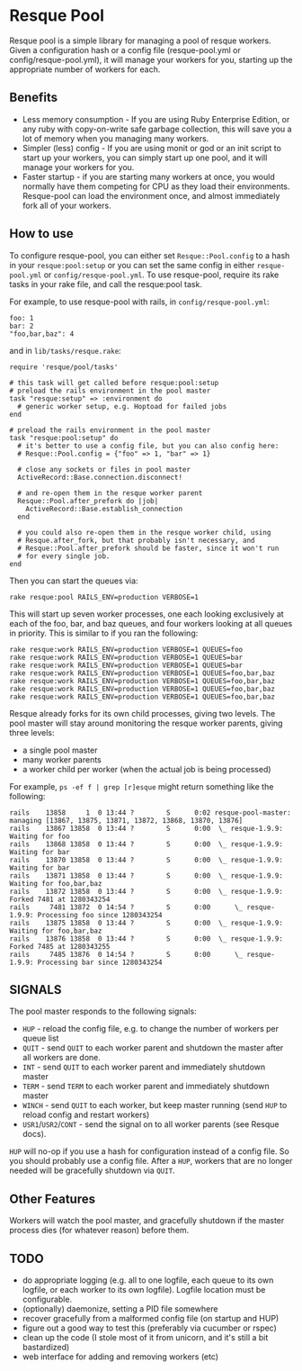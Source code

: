 Resque Pool
===========

Resque pool is a simple library for managing a pool of resque workers.  Given a
configuration hash or a config file (resque-pool.yml or
config/resque-pool.yml), it will manage your workers for you, starting up the
appropriate number of workers for each.

Benefits
---------

* Less memory consumption - If you are using Ruby Enterprise Edition, or any
  ruby with copy-on-write safe garbage collection, this will save you a lot of
  memory when you managing many workers.
* Simpler (less) config - If you are using monit or god or an init script to
  start up your workers, you can simply start up one pool, and it will manage
  your workers for you.
* Faster startup - if you are starting many workers at once, you would normally
  have them competing for CPU as they load their environments.  Resque-pool can
  load the environment once, and almost immediately fork all of your workers.

How to use
-----------

To configure resque-pool, you can either set `Resque::Pool.config` to a hash in
your `resque:pool:setup` or you can set the same config in either
`resque-pool.yml` or `config/resque-pool.yml`.  To use resque-pool, require its
rake tasks in your rake file, and call the resque:pool task.

For example, to use resque-pool with rails, in `config/resque-pool.yml`:

    foo: 1
    bar: 2
    "foo,bar,baz": 4

and in `lib/tasks/resque.rake`:

    require 'resque/pool/tasks'

    # this task will get called before resque:pool:setup
    # preload the rails environment in the pool master
    task "resque:setup" => :environment do
      # generic worker setup, e.g. Hoptoad for failed jobs
    end

    # preload the rails environment in the pool master
    task "resque:pool:setup" do
      # it's better to use a config file, but you can also config here:
      # Resque::Pool.config = {"foo" => 1, "bar" => 1}

      # close any sockets or files in pool master
      ActiveRecord::Base.connection.disconnect!

      # and re-open them in the resque worker parent
      Resque::Pool.after_prefork do |job|
        ActiveRecord::Base.establish_connection
      end

      # you could also re-open them in the resque worker child, using
      # Resque.after_fork, but that probably isn't necessary, and
      # Resque::Pool.after_prefork should be faster, since it won't run
      # for every single job.
    end

Then you can start the queues via:

    rake resque:pool RAILS_ENV=production VERBOSE=1

This will start up seven worker processes, one each looking exclusively at each
of the foo, bar, and baz queues, and four workers looking at all queues in
priority.  This is similar to if you ran the following:

    rake resque:work RAILS_ENV=production VERBOSE=1 QUEUES=foo
    rake resque:work RAILS_ENV=production VERBOSE=1 QUEUES=bar
    rake resque:work RAILS_ENV=production VERBOSE=1 QUEUES=bar
    rake resque:work RAILS_ENV=production VERBOSE=1 QUEUES=foo,bar,baz
    rake resque:work RAILS_ENV=production VERBOSE=1 QUEUES=foo,bar,baz
    rake resque:work RAILS_ENV=production VERBOSE=1 QUEUES=foo,bar,baz
    rake resque:work RAILS_ENV=production VERBOSE=1 QUEUES=foo,bar,baz

Resque already forks for its own child processes, giving two levels.  The pool
master will stay around monitoring the resque worker parents, giving three
levels:

* a single pool master
* many worker parents
* a worker child per worker (when the actual job is being processed)

For example, `ps -ef f | grep [r]esque` might return something like the
following:

    rails    13858     1  0 13:44 ?        S      0:02 resque-pool-master: managing [13867, 13875, 13871, 13872, 13868, 13870, 13876]
    rails    13867 13858  0 13:44 ?        S      0:00  \_ resque-1.9.9: Waiting for foo
    rails    13868 13858  0 13:44 ?        S      0:00  \_ resque-1.9.9: Waiting for bar
    rails    13870 13858  0 13:44 ?        S      0:00  \_ resque-1.9.9: Waiting for bar
    rails    13871 13858  0 13:44 ?        S      0:00  \_ resque-1.9.9: Waiting for foo,bar,baz
    rails    13872 13858  0 13:44 ?        S      0:00  \_ resque-1.9.9: Forked 7481 at 1280343254
    rails     7481 13872  0 14:54 ?        S      0:00      \_ resque-1.9.9: Processing foo since 1280343254
    rails    13875 13858  0 13:44 ?        S      0:00  \_ resque-1.9.9: Waiting for foo,bar,baz
    rails    13876 13858  0 13:44 ?        S      0:00  \_ resque-1.9.9: Forked 7485 at 1280343255
    rails     7485 13876  0 14:54 ?        S      0:00      \_ resque-1.9.9: Processing bar since 1280343254

SIGNALS
-------

The pool master responds to the following signals:

* `HUP`   - reload the config file, e.g. to change the number of workers per queue list
* `QUIT`  - send `QUIT` to each worker parent and shutdown the master after all workers are done.
* `INT`   - send `QUIT` to each worker parent and immediately shutdown master
* `TERM`  - send `TERM` to each worker parent and immediately shutdown master
* `WINCH` - send `QUIT` to each worker, but keep master running (send `HUP` to reload config and restart workers)
* `USR1`/`USR2`/`CONT` - send the signal on to all worker parents (see Resque docs).

`HUP` will no-op if you use a hash for configuration instead of a config file.
So you should probably use a config file.  After a `HUP`, workers that are no
longer needed will be gracefully shutdown via `QUIT`.

Other Features
--------------

Workers will watch the pool master, and gracefully shutdown if the master
process dies (for whatever reason) before them.

TODO
-----

* do appropriate logging (e.g. all to one logfile, each queue to its own
  logfile, or each worker to its own logfile).  Logfile location must be
  configurable.
* (optionally) daemonize, setting a PID file somewhere
* recover gracefully from a malformed config file (on startup and HUP)
* figure out a good way to test this (preferably via cucumber or rspec)
* clean up the code (I stole most of it from unicorn, and it's still a bit
  bastardized)
* web interface for adding and removing workers (etc)
